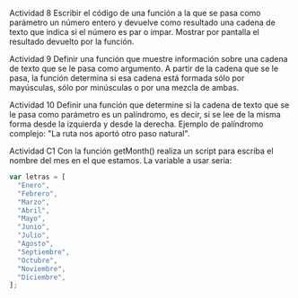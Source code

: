 Actividad 8
Escribir el código de una función a la que se pasa como parámetro un número entero y
devuelve como resultado una cadena de texto que indica si el número es par o impar. Mostrar
por pantalla el resultado devuelto por la función.

Actividad 9
Definir una función que muestre información sobre una cadena de texto que se le pasa como
argumento. A partir de la cadena que se le pasa, la función determina si esa cadena está
formada sólo por mayúsculas, sólo por minúsculas o por una mezcla de ambas.

Actividad 10
Definir una función que determine si la cadena de texto que se le pasa como parámetro es un
palíndromo, es decir, si se lee de la misma forma desde la izquierda y desde la derecha.
Ejemplo de palíndromo complejo: "La ruta nos aportó otro paso natural".

Actividad C1
Con la función getMonth() realiza un script para escriba el nombre del mes en el que
estamos. La variable a usar seria:

```js
var letras = [
  "Enero",
  "Febrero",
  "Marzo",
  "Abril",
  "Mayo",
  "Junio",
  "Julio",
  "Agosto",
  "Septiembre",
  "Octubre",
  "Noviembre",
  "Diciembre",
];
```
